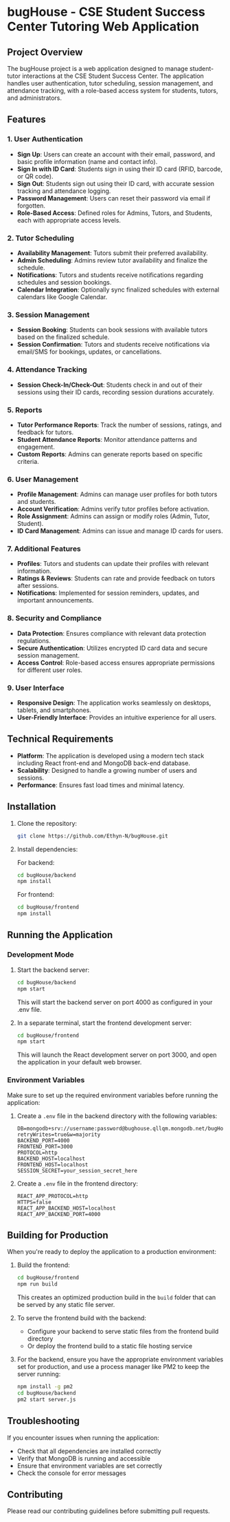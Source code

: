 # bugHouse - CSE Student Success Center Tutoring Web Application

## Project Overview

The bugHouse project is a web application designed to manage student-tutor interactions at the CSE Student Success Center. The application handles user authentication, tutor scheduling, session management, and attendance tracking, with a role-based access system for students, tutors, and administrators.

## Features

### 1. **User Authentication**
- **Sign Up**: Users can create an account with their email, password, and basic profile information (name and contact info).
- **Sign In with ID Card**: Students sign in using their ID card (RFID, barcode, or QR code).
- **Sign Out**: Students sign out using their ID card, with accurate session tracking and attendance logging.
- **Password Management**: Users can reset their password via email if forgotten.
- **Role-Based Access**: Defined roles for Admins, Tutors, and Students, each with appropriate access levels.

### 2. **Tutor Scheduling**
- **Availability Management**: Tutors submit their preferred availability.
- **Admin Scheduling**: Admins review tutor availability and finalize the schedule. 
- **Notifications**: Tutors and students receive notifications regarding schedules and session bookings.
- **Calendar Integration**: Optionally sync finalized schedules with external calendars like Google Calendar.

### 3. **Session Management**
- **Session Booking**: Students can book sessions with available tutors based on the finalized schedule.
- **Session Confirmation**: Tutors and students receive notifications via email/SMS for bookings, updates, or cancellations.

### 4. **Attendance Tracking**
- **Session Check-In/Check-Out**: Students check in and out of their sessions using their ID cards, recording session durations accurately.

### 5. **Reports**
- **Tutor Performance Reports**: Track the number of sessions, ratings, and feedback for tutors.
- **Student Attendance Reports**: Monitor attendance patterns and engagement.
- **Custom Reports**: Admins can generate reports based on specific criteria.

### 6. **User Management**
- **Profile Management**: Admins can manage user profiles for both tutors and students.
- **Account Verification**: Admins verify tutor profiles before activation.
- **Role Assignment**: Admins can assign or modify roles (Admin, Tutor, Student).
- **ID Card Management**: Admins can issue and manage ID cards for users.

### 7. **Additional Features**
- **Profiles**: Tutors and students can update their profiles with relevant information.
- **Ratings & Reviews**: Students can rate and provide feedback on tutors after sessions.
- **Notifications**: Implemented for session reminders, updates, and important announcements.

### 8. **Security and Compliance**
- **Data Protection**: Ensures compliance with relevant data protection regulations.
- **Secure Authentication**: Utilizes encrypted ID card data and secure session management.
- **Access Control**: Role-based access ensures appropriate permissions for different user roles.

### 9. **User Interface**
- **Responsive Design**: The application works seamlessly on desktops, tablets, and smartphones.
- **User-Friendly Interface**: Provides an intuitive experience for all users.

## Technical Requirements
- **Platform**: The application is developed using a modern tech stack including React front-end and MongoDB back-end database.
- **Scalability**: Designed to handle a growing number of users and sessions.
- **Performance**: Ensures fast load times and minimal latency.

## Installation

1. Clone the repository:
   ```bash
   git clone https://github.com/Ethyn-N/bugHouse.git
   ```

2. Install dependencies:
   
   For backend:
   ```bash
   cd bugHouse/backend
   npm install
   ```
   
   For frontend:
   ```bash
   cd bugHouse/frontend
   npm install
   ```

## Running the Application

### Development Mode

1. Start the backend server:
   ```bash
   cd bugHouse/backend
   npm start
   ```
   This will start the backend server on port 4000 as configured in your .env file.

2. In a separate terminal, start the frontend development server:
   ```bash
   cd bugHouse/frontend
   npm start
   ```
   This will launch the React development server on port 3000, and open the application in your default web browser.

### Environment Variables

Make sure to set up the required environment variables before running the application:

1. Create a `.env` file in the backend directory with the following variables:
   ```
   DB=mongodb+srv://username:password@bughouse.qllqm.mongodb.net/bugHouse_db?retryWrites=true&w=majority
   BACKEND_PORT=4000
   FRONTEND_PORT=3000
   PROTOCOL=http
   BACKEND_HOST=localhost
   FRONTEND_HOST=localhost
   SESSION_SECRET=your_session_secret_here
   ```

2. Create a `.env` file in the frontend directory:
   ```
   REACT_APP_PROTOCOL=http
   HTTPS=false
   REACT_APP_BACKEND_HOST=localhost
   REACT_APP_BACKEND_PORT=4000
   ```

## Building for Production

When you're ready to deploy the application to a production environment:

1. Build the frontend:
   ```bash
   cd bugHouse/frontend
   npm run build
   ```
   This creates an optimized production build in the `build` folder that can be served by any static file server.

2. To serve the frontend build with the backend:
   - Configure your backend to serve static files from the frontend build directory
   - Or deploy the frontend build to a static file hosting service
   
3. For the backend, ensure you have the appropriate environment variables set for production, and use a process manager like PM2 to keep the server running:
   ```bash
   npm install -g pm2
   cd bugHouse/backend
   pm2 start server.js
   ```

## Troubleshooting

If you encounter issues when running the application:

- Check that all dependencies are installed correctly
- Verify that MongoDB is running and accessible
- Ensure that environment variables are set correctly
- Check the console for error messages

## Contributing

Please read our contributing guidelines before submitting pull requests.
